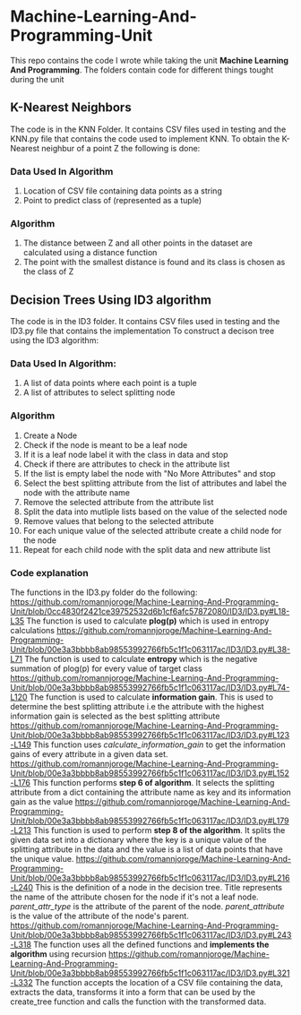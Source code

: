 # Machine-Learning-And-Programming-Unit
This repo contains the code I wrote while taking the unit **Machine Learning And Programming**.
The folders contain code for different things tought during the unit
## K-Nearest Neighbors
The code is in the KNN Folder. It contains CSV files used in testing and the KNN.py file that contains the code used to implement KNN.
To obtain the K-Nearest neighbur of a point Z the following is done:

### Data Used In Algorithm
1. Location of CSV file containing data points as a string
2. Point to predict class of (represented as a tuple)

### Algorithm
1. The distance between Z and all other points in the dataset are calculated using a distance function
2. The point with the smallest distance is found and its class is chosen as the class of Z

## Decision Trees Using ID3 algorithm
The code is in the ID3 folder. It contains CSV files used in testing and the ID3.py file that contains the implementation
To construct a decison tree using the ID3 algorithm:
### Data Used In Algorithm:
1. A list of data points where each point is a tuple
2. A list of attributes to select splitting node

### Algorithm
1. Create a Node
2. Check if the node is meant to be a leaf node
3. If it is a leaf node label it with the class in data and stop
4. Check if there are attributes to check in the attribute list
5. If the list is empty label the node with "No More Attributes" and stop
6. Select the best splitting attribute from the list of attributes and label the node with the attribute name
7. Remove the selected attribute from the attribute list
8. Split the data into mutliple lists based on the value of the selected node
9. Remove values that belong to the selected attribute 
10. For each unique value of the selected attribute create a child node for the node
11. Repeat for each child node with the split data and new attribute list

### Code explanation
The functions in the ID3.py folder do the following:
https://github.com/romannjoroge/Machine-Learning-And-Programming-Unit/blob/0cc4830f2421ce39752532d6b1cf6afc57872080/ID3/ID3.py#L18-L35
The function is used to calculate **plog(p)** which is used in entropy calculations
https://github.com/romannjoroge/Machine-Learning-And-Programming-Unit/blob/00e3a3bbbb8ab98553992766fb5c1f1c063117ac/ID3/ID3.py#L38-L71
The function is used to calculate **entropy** which is the negative summation of plog(p) for every value of target class
https://github.com/romannjoroge/Machine-Learning-And-Programming-Unit/blob/00e3a3bbbb8ab98553992766fb5c1f1c063117ac/ID3/ID3.py#L74-L120
The function is used to calculate **information gain**. This is used to determine the best splitting attribute i.e the attribute with the highest information gain is selected as the best splitting attribute
https://github.com/romannjoroge/Machine-Learning-And-Programming-Unit/blob/00e3a3bbbb8ab98553992766fb5c1f1c063117ac/ID3/ID3.py#L123-L149
This function uses *calculate_information_gain* to get the information gains of every attribute in a given data set.
https://github.com/romannjoroge/Machine-Learning-And-Programming-Unit/blob/00e3a3bbbb8ab98553992766fb5c1f1c063117ac/ID3/ID3.py#L152-L176
This function performs **step 6 of algorithm**. It selects the splitting attribute from a dict containing the attribute name as key and its information gain as the value
https://github.com/romannjoroge/Machine-Learning-And-Programming-Unit/blob/00e3a3bbbb8ab98553992766fb5c1f1c063117ac/ID3/ID3.py#L179-L213
This function is used to perform **step 8 of the algorithm**. It splits the given data set into a dictionary where the key is a unique value of the splitting attribute in the data and the value is a list of data points that have the unique value.
https://github.com/romannjoroge/Machine-Learning-And-Programming-Unit/blob/00e3a3bbbb8ab98553992766fb5c1f1c063117ac/ID3/ID3.py#L216-L240
This is the definition of a node in the decision tree. Title represents the name of the attribute chosen for the node if it's not a leaf node. *parent_attr_type* is the attribute of the parent of the node. *parent_attribute* is the value of the attribute of the node's parent.
https://github.com/romannjoroge/Machine-Learning-And-Programming-Unit/blob/00e3a3bbbb8ab98553992766fb5c1f1c063117ac/ID3/ID3.py#L243-L318
The function uses all the defined functions and **implements the algorithm** using recursion
https://github.com/romannjoroge/Machine-Learning-And-Programming-Unit/blob/00e3a3bbbb8ab98553992766fb5c1f1c063117ac/ID3/ID3.py#L321-L332
The function accepts the location of a CSV file containing the data, extracts the data, transforms it into a form that can be used by the create_tree function and calls the function with the transformed data.
